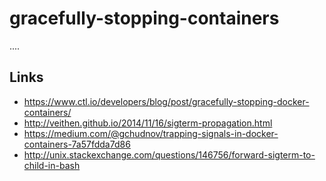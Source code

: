  gracefully-stopping-containers
================================

....


Links
-----

* <https://www.ctl.io/developers/blog/post/gracefully-stopping-docker-containers/>
* <http://veithen.github.io/2014/11/16/sigterm-propagation.html>
* <https://medium.com/@gchudnov/trapping-signals-in-docker-containers-7a57fdda7d86>
* <http://unix.stackexchange.com/questions/146756/forward-sigterm-to-child-in-bash>
